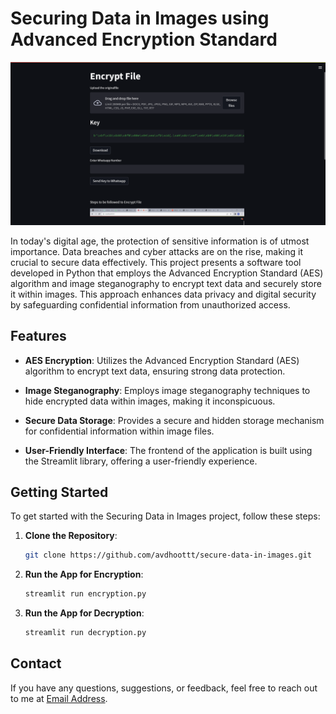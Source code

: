 # Securing Data in Images using Advanced Encryption Standard

![Screenshot](ink.png)

In today's digital age, the protection of sensitive information is of utmost importance. Data breaches and cyber attacks are on the rise, making it crucial to secure data effectively. This project presents a software tool developed in Python that employs the Advanced Encryption Standard (AES) algorithm and image steganography to encrypt text data and securely store it within images. This approach enhances data privacy and digital security by safeguarding confidential information from unauthorized access.

## Features

- **AES Encryption**: Utilizes the Advanced Encryption Standard (AES) algorithm to encrypt text data, ensuring strong data protection.

- **Image Steganography**: Employs image steganography techniques to hide encrypted data within images, making it inconspicuous.

- **Secure Data Storage**: Provides a secure and hidden storage mechanism for confidential information within image files.

- **User-Friendly Interface**: The frontend of the application is built using the Streamlit library, offering a user-friendly experience.

## Getting Started

To get started with the Securing Data in Images project, follow these steps:

1. **Clone the Repository**:

   ```bash
   git clone https://github.com/avdhoottt/secure-data-in-images.git

2. **Run the App for Encryption**:
    ```bash
    streamlit run encryption.py

3. **Run the App for Decryption**:
    ```bash
    streamlit run decryption.py

 
## Contact

If you have any questions, suggestions, or feedback, feel free to reach out to me at [Email Address](mailto:avdhootfulsundar@gmail.com).

